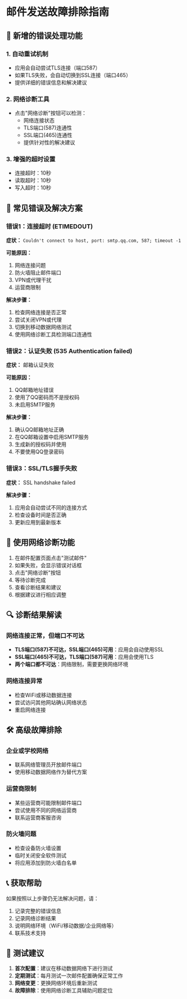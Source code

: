 # 邮件发送故障排除指南

## 🔧 新增的错误处理功能

### 1. **自动重试机制**
- 应用会自动尝试TLS连接（端口587）
- 如果TLS失败，会自动切换到SSL连接（端口465）
- 提供详细的错误信息和解决建议

### 2. **网络诊断工具**
- 点击"网络诊断"按钮可以检测：
  - 网络连接状态
  - TLS端口(587)连通性
  - SSL端口(465)连通性
  - 提供针对性的解决建议

### 3. **增强的超时设置**
- 连接超时：10秒
- 读取超时：10秒
- 写入超时：10秒

## 🚨 常见错误及解决方案

### 错误1：连接超时 (ETIMEDOUT)
**症状：** `Couldn't connect to host, port: smtp.qq.com, 587; timeout -1`

**可能原因：**
1. 网络连接问题
2. 防火墙阻止邮件端口
3. VPN或代理干扰
4. 运营商限制

**解决步骤：**
1. 检查网络连接是否正常
2. 尝试关闭VPN或代理
3. 切换到移动数据网络测试
4. 使用网络诊断工具检测端口连通性

### 错误2：认证失败 (535 Authentication failed)
**症状：** 邮箱认证失败

**可能原因：**
1. QQ邮箱地址错误
2. 使用了QQ密码而不是授权码
3. 未启用SMTP服务

**解决步骤：**
1. 确认QQ邮箱地址正确
2. 在QQ邮箱设置中启用SMTP服务
3. 生成新的授权码并使用
4. 不要使用QQ登录密码

### 错误3：SSL/TLS握手失败
**症状：** SSL handshake failed

**解决步骤：**
1. 应用会自动尝试不同的连接方式
2. 检查设备时间是否正确
3. 更新应用到最新版本

## 📱 使用网络诊断功能

1. 在邮件配置页面点击"测试邮件"
2. 如果失败，会显示错误对话框
3. 点击"网络诊断"按钮
4. 等待诊断完成
5. 查看诊断结果和建议
6. 根据建议进行相应调整

## 🔍 诊断结果解读

### 网络连接正常，但端口不可达
- **TLS端口(587)不可达，SSL端口(465)可用**：应用会自动使用SSL
- **SSL端口(465)不可达，TLS端口(587)可用**：应用会使用TLS
- **两个端口都不可达**：网络限制，需要更换网络环境

### 网络连接异常
- 检查WiFi或移动数据连接
- 尝试访问其他网站确认网络状态
- 重启网络连接

## 🛠️ 高级故障排除

### 企业或学校网络
- 联系网络管理员开放邮件端口
- 使用移动数据网络作为替代方案

### 运营商限制
- 某些运营商可能限制邮件端口
- 尝试使用不同的网络运营商
- 联系运营商客服咨询

### 防火墙问题
- 检查设备防火墙设置
- 临时关闭安全软件测试
- 将应用添加到防火墙白名单

## 📞 获取帮助

如果按照以上步骤仍无法解决问题，请：
1. 记录完整的错误信息
2. 记录网络诊断结果
3. 说明网络环境（WiFi/移动数据/企业网络等）
4. 联系技术支持

## 🔄 测试建议

1. **首次配置**：建议在移动数据网络下进行测试
2. **定期测试**：每月测试一次邮件配置确保正常工作
3. **网络变更**：更换网络环境后重新测试
4. **故障排除**：使用网络诊断工具辅助问题定位
